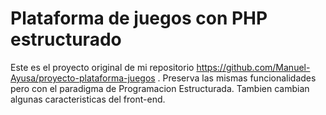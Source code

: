 # Plataforma de juegos con PHP estructurado
Este es el proyecto original de mi repositorio https://github.com/Manuel-Ayusa/proyecto-plataforma-juegos . Preserva las mismas funcionalidades pero con el paradigma de Programacion Estructurada. Tambien cambian algunas caracteristicas del front-end.
